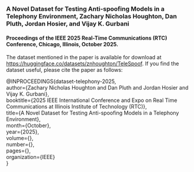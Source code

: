 ### A Novel Dataset for Testing Anti-spoofing Models in a Telephony Environment, Zachary Nicholas Houghton, Dan Pluth, Jordan Hosier, and Vijay K. Gurbani
#### Proceedings of the IEEE 2025 Real-Time Communications (RTC) Conference, Chicago, Illinois, October 2025.

The dataset mentioned in the paper is available for download at https://huggingface.co/datasets/znhoughton/TeleSpoof.  If you find the dataset useful, please cite the paper as follows:

@INPROCEEDINGS{dataset-telephony-2025,  
  author={Zachary Nicholas Houghton and Dan Pluth and Jordan Hosier and Vijay K. Gurbani},  
  booktitle={2025 IEEE International Conference and Expo on Real Time Communications at Illinois Institute of Technology (RTC)},  
  title={A Novel Dataset for Testing Anti-spoofing Models in a Telephony Environment},  
  month={October},  
  year={2025},  
  volume={},  
  number={},  
  pages={},  
  organization={IEEE}  
}
